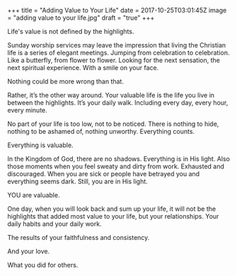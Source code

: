 +++
title = "Adding Value to Your Life"
date = 2017-10-25T03:01:45Z
image = "adding value to your life.jpg"
draft = "true"
+++

Life's value is not defined by the highlights.

Sunday worship services may leave the impression that living the Christian life is a series of elegant meetings. Jumping from celebration to celebration. Like a butterfly, from flower to flower. Looking for the next sensation, the next spiritual experience. With a smile on your face.

Nothing could be more wrong than that.

Rather, it’s the other way around. Your valuable life is the life you live in between the highlights. It’s your daily walk. Including every day, every hour, every minute.

No part of your life is too low, not to be noticed. There is nothing to hide, nothing to be ashamed of, nothing unworthy. Everything counts.

Everything is valuable.

In the Kingdom of God, there are no shadows. Everything is in His light. Also those moments when you feel sweaty and dirty from work. Exhausted and discouraged. When you are sick or people have betrayed you and everything seems dark. Still, you are in His light.

YOU are valuable.

One day, when you will look back and sum up your life, it will not be the highlights that added most value to your life, but your relationships. Your daily habits and your daily work. 

The results of your faithfulness and consistency. 

And your love.

What you did for others.
